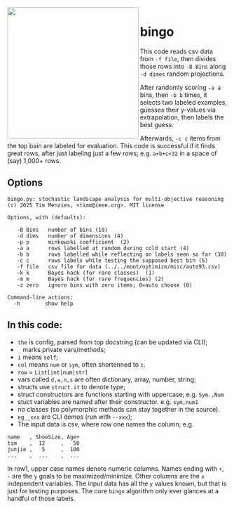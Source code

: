 <img src="bingo.png" width=300 align=left>

# bingo

This code reads csv data from `-f file`, then divides those rows into 
`-B Bins`  along `-d dimes` random projections. 
 
 After randomly scoring 
`-a a` bins, then `-b b` times, it selects two labeled examples, 
guesses their  y-values via extrapolation, then labels the best guess.
   
Afterwards, `-c c` items from the top bain are labeled for evaluation.
This code is successful if it finds great rows, after just labeling
just a few rows; e.g. `a+b+c<32` in a space of (say) 1,000+ rows.
    
## Options

```
bingo.py: stochastic landscape analysis for multi-objective reasoning
(c) 2025 Tim Menzies, <timm@ieee.org>. MIT license

Options, with (defaults):
  
   -B Bins   number of bins (10)
   -d dims   number of dimensions (4)
   -p p      minkowski coefficient  (2)
   -a a      rows labelled at random during cold start (4)
   -b b      rows labelled while reflecting on labels seen so far (30)
   -c c      rows labels while testing the supposed best bin (5)
   -f file   csv file for data (../../moot/optimize/misc/auto93.csv)
   -k k      Bayes hack (for rare classes)  (1)
   -m m      Bayes hack (for rare frequencies) (2)
   -z zero   ignore bins with zero items; 0=auto choose (0)

Command-line actions:
  -h        show help
```

## In this code:
- `the` is config, parsed from top docstring (can be updated via CLI);
- `_` marks private vars/methods;
- `i` means `self`;
- `col` means `num` or `sym`, often shortenned to `c`.
- `row` = `List[int|num|str]`
- vars called `d,a,n,s` are often dictionary, array, number, string;
- structs use `struct.it` to denote type;
- struct constructors are functions starting with uppercase; e.g. `Sym.,Num`
- stuct variables are named after their constructor. e.g. `sym,num1`
- no classes (so polymorphic methods can stay together in the source).
- `eg__xxx` are CLI demos (run with `--xxx`);
- The input data is csv,  where row one names the column;  e.g.
```
name   , ShoeSize, Age+
tim    ,  12     ,   50
junjie ,   5     ,  100
...    ,  ...    ,  ...
```
In row1, upper case names denote numeric columns. Names ending with `+`, `-` are
the `y` goals  to be maximized/minimize. Other columns are the 
`x` independent variables. The input data has all the `y` values known, but that
is just for testing purposes. The core `bingo` algorithm only ever glances at
a handful of those labels.

```
